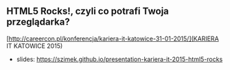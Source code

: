 ## HTML5 Rocks!, czyli co potrafi Twoja przeglądarka?

[http://careercon.pl/konferencja/kariera-it-katowice-31-01-2015/](KARIERA IT KATOWICE 2015)

- slides: https://szimek.github.io/presentation-kariera-it-2015-html5-rocks
